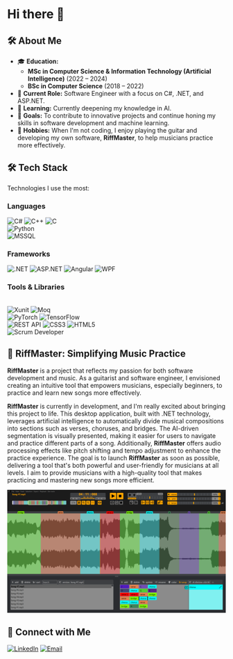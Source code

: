 # Hi there 👋

## 🛠️ About Me
- 🎓 **Education:**
  - **MSc in Computer Science & Information Technology (Artificial Intelligence)**  (2022 – 2024)
  - **BSc in Computer Science** (2018 – 2022)
- 💼 **Current Role:** Software Engineer with a focus on C#, .NET, and ASP.NET.
- 🌱 **Learning:** Currently deepening my knowledge in AI.
- 🎯 **Goals:** To contribute to innovative projects and continue honing my skills in software development and machine learning.
- 🏓 **Hobbies:** When I'm not coding, I enjoy playing the guitar and developing my own software, **RiffMaster**, to help musicians practice more effectively.

## 🛠️ Tech Stack
Technologies I use the most:

### Languages
<p align="left">
  <img src="https://img.shields.io/badge/-C%23-239120?style=flat&logo=c-sharp&logoColor=white" alt="C#">
  <img src="https://img.shields.io/badge/-C%2B%2B-00599C?style=flat&logo=cplusplus&logoColor=white" alt="C++">
  <img src="https://img.shields.io/badge/-C-00599C?style=flat&logo=c&logoColor=white" alt="C">
  <br/>
  <img src="https://img.shields.io/badge/-Python-3776AB?style=flat&logo=python&logoColor=white" alt="Python">
  <br/>
  <img src="https://img.shields.io/badge/-MSSQL-CC2927?style=flat&logo=microsoft-sql-server&logoColor=white" alt="MSSQL">
</p>

### Frameworks
<p align="left">
  <img src="https://img.shields.io/badge/-.NET-512BD4?style=flat&logo=dotnet&logoColor=white" alt=".NET">
  <img src="https://img.shields.io/badge/-ASP.NET-5C2D91?style=flat&logo=dotnet&logoColor=white" alt="ASP.NET">
  <img src="https://img.shields.io/badge/-Angular-DD0031?style=flat&logo=angular&logoColor=white" alt="Angular">
  <img src="https://img.shields.io/badge/-WPF-4A6F7C?style=flat&logo=windows&logoColor=white" alt="WPF">
</p>

### Tools & Libraries
<p align="left">
  <br/>
  <img src="https://img.shields.io/badge/-Xunit-00B0F0?style=flat&logo=xunit&logoColor=white" alt="Xunit">
  <img src="https://img.shields.io/badge/-Moq-5A2D81?style=flat&logo=moq&logoColor=white" alt="Moq">
  <br/>
  <img src="https://img.shields.io/badge/-PyTorch-E94F2F?style=flat&logo=pytorch&logoColor=white" alt="PyTorch">
  <img src="https://img.shields.io/badge/-TensorFlow-FD9D4D?style=flat&logo=tensorflow&logoColor=white" alt="TensorFlow">
  <br/>
  <img src="https://img.shields.io/badge/-REST_API-25D366?style=flat&logo=rest&logoColor=white" alt="REST API">
  <img src="https://img.shields.io/badge/-CSS3-1572B6?style=flat&logo=css3&logoColor=white" alt="CSS3">
  <img src="https://img.shields.io/badge/-HTML5-E34F26?style=flat&logo=html5&logoColor=white" alt="HTML5">
  <br/>
  <img src="https://img.shields.io/badge/-Scrum_Developer-DF7D23?style=flat&logo=scrum&logoColor=white" alt="Scrum Developer">
</p>

## 🎸 RiffMaster: Simplifying Music Practice
**RiffMaster** is a project that reflects my passion for both software development and music. As a guitarist and software engineer, I envisioned creating an intuitive tool that empowers musicians, especially beginners, to practice and learn new songs more effectively.

**RiffMaster** is currently in development, and I'm really excited about bringing this project to life. This desktop application, built with .NET technology, leverages artificial intelligence to automatically divide musical compositions into sections such as verses, choruses, and bridges. 
The AI-driven segmentation is visually presented, making it easier for users to navigate and practice different parts of a song. Additionally, **RiffMaster** offers audio processing effects like pitch shifting and tempo adjustment to enhance the practice experience. The goal is to launch **RiffMaster** as soon as possible, delivering a tool that's both powerful and user-friendly for musicians at all levels. 
I aim to provide musicians with a high-quality tool that makes practicing and mastering new songs more efficient.

![RiffMaster UI](https://github.com/kubusus/kubusus/raw/main/RiffMaster%20UI.png)

## 💬 Connect with Me
[![LinkedIn](https://img.shields.io/badge/-LinkedIn-0077B5?style=flat&logo=LinkedIn&logoColor=white)](https://linkedin.com/in/jakubwoszczyk)
[![Email](https://img.shields.io/badge/-Email-D14836?style=flat&logo=gmail&logoColor=white)](mailto:[jakub.woszczyk102@gmail.com])

